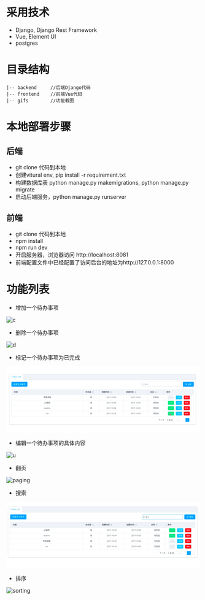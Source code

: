 # 采用技术 #

* Django, Django Rest Framework
* Vue, Element UI
* postgres


# 目录结构 #

	|-- backend     //后端Django代码
	|-- frontend    //前端Vue代码 
    |-- gifs        //功能截图 
    
    
# 本地部署步骤 #

## 后端 ##

* git clone 代码到本地
* 创建vitural env, pip install -r requirement.txt
* 构建数据库表 python manage.py makemigrations,
python manage.py migrate
* 启动后端服务，python manage.py runserver

## 前端 ##

* git clone 代码到本地
* npm install
* npm run dev
* 开启服务器，浏览器访问 http://localhost:8081
* 前端配置文件中已经配置了访问后台的地址为http://127.0.0.1:8000

# 功能列表 #

* 增加一个待办事项

![c](https://github.com/jasonpanacea/prework/blob/master/gifs/create.gif)

* 删除一个待办事项

![d](https://github.com/jasonpanacea/prework/blob/master/gifs/delete.gif)

* 标记一个待办事项为已完成

![f](https://github.com/jasonpanacea/prework/blob/master/gifs/finish.gif)
* 编辑一个待办事项的具体内容

![u](https://github.com/jasonpanacea/prework/blob/master/gifs/update.gif)

* 翻页

![paging](https://github.com/jasonpanacea/prework/blob/master/gifs/paging.gif)

* 搜索

![search](https://github.com/jasonpanacea/prework/blob/master/gifs/search.gif)

* 排序

![sorting](https://github.com/jasonpanacea/prework/blob/master/gifs/sort.gif)
